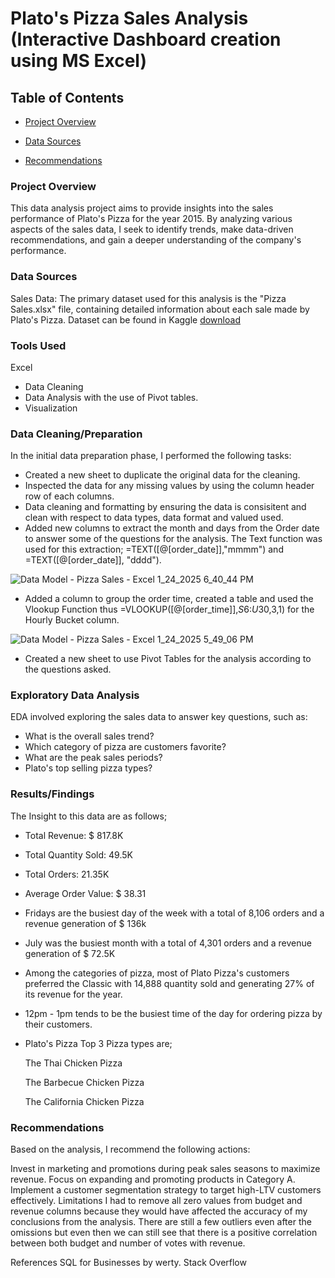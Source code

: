# Plato's Pizza Sales Analysis (Interactive Dashboard creation using MS Excel)

## Table of Contents

- [Project Overview](#project-overview)

- [Data Sources](#data-sources)

- [Recommendations](#recommendations)


### Project Overview

This data analysis project aims to provide insights into the sales performance of Plato's Pizza for the year 2015. By analyzing various aspects of the sales data, I seek to identify trends, make data-driven recommendations, and gain a deeper understanding of the company's performance.


### Data Sources
Sales Data: The primary dataset used for this analysis is the "Pizza Sales.xlsx" file, containing detailed information about each sale made by Plato's Pizza.
Dataset can be found in Kaggle [download](https://www.kaggle.com/datasets/shilongzhuang/pizza-sales)

### Tools Used
Excel 
- Data Cleaning
- Data Analysis with the use of Pivot tables.
- Visualization

### Data Cleaning/Preparation
In the initial data preparation phase, I performed the following tasks:

- Created a new sheet to duplicate the original data for the cleaning.
- Inspected the data for any missing values by using the column header row of each columns.
- Data cleaning and formatting by ensuring the data is consisitent and clean with respect to data types, data format and valued used.
- Added new columns to extract the month and days from the Order date to answer some of the questions for the analysis. The Text function was used for this extraction; =TEXT([@[order_date]],"mmmm") and =TEXT([@[order_date]], "dddd").

![Data Model - Pizza Sales - Excel 1_24_2025 6_40_44 PM](https://github.com/user-attachments/assets/0c609f73-16a6-45ef-b878-164ce9bc763d)


- Added a column to group the order time, created a table and used the Vlookup Function thus =VLOOKUP([@[order_time]],$S$6:$U$30,3,1) for the Hourly Bucket column.
  
 ![Data Model - Pizza Sales - Excel 1_24_2025 5_49_06 PM](https://github.com/user-attachments/assets/a1a5f796-9e63-450a-887a-2d1701d34ecb)

- Created a new sheet to use Pivot Tables for the analysis according to the questions asked.

### Exploratory Data Analysis
EDA involved exploring the sales data to answer key questions, such as:

- What is the overall sales trend?
- Which category of pizza are customers favorite?
- What are the peak sales periods?
- Plato's top selling pizza types?

### Results/Findings
The Insight to this data are as follows;

- Total Revenue: $ 817.8K
- Total Quantity Sold: 49.5K
- Total Orders: 21.35K
- Average Order Value: $ 38.31
- Fridays are the busiest day of the week with a total of 8,106 orders and a revenue generation of $ 136k
- July was the busiest month with a total of 4,301 orders and a revenue generation of $ 72.5K
- Among the categories of pizza, most of Plato Pizza's customers preferred the Classic with 14,888 quantity sold and generating 27% of its revenue for the year.
- 12pm - 1pm tends to be the busiest time of the day for ordering pizza by their customers.
- Plato's Pizza Top 3 Pizza types are;
  
   The Thai Chicken Pizza
  
   The Barbecue Chicken Pizza
  
   The California Chicken Pizza

  
### Recommendations
Based on the analysis, I recommend the following actions:

Invest in marketing and promotions during peak sales seasons to maximize revenue.
Focus on expanding and promoting products in Category A.
Implement a customer segmentation strategy to target high-LTV customers effectively.
Limitations
I had to remove all zero values from budget and revenue columns because they would have affected the accuracy of my conclusions from the analysis. There are still a few outliers even after the omissions but even then we can still see that there is a positive correlation between both budget and number of votes with revenue.

References
SQL for Businesses by werty.
Stack Overflow
